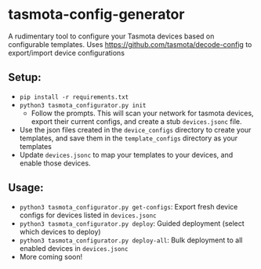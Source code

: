 # tasmota-config-generator
A rudimentary tool to configure your Tasmota devices based on configurable templates.
Uses https://github.com/tasmota/decode-config to export/import device configurations

## Setup:
- `pip install -r requirements.txt`
- `python3 tasmota_configurator.py init`
    - Follow the prompts. This will scan your network for tasmota devices, export their current configs, and create a stub `devices.jsonc` file.
- Use the json files created in the `device_configs` directory to create your templates, and save them in the `template_configs` directory as your templates
- Update `devices.jsonc` to map your templates to your devices, and enable those devices.

## Usage:
* `python3 tasmota_configurator.py get-configs`: Export fresh device configs for devices listed in `devices.jsonc`
* `python3 tasmota_configurator.py deploy`: Guided deployment (select which devices to deploy)
* `python3 tasmota_configurator.py deploy-all`: Bulk deployment to all enabled devices in `devices.jsonc`
* More coming soon!
